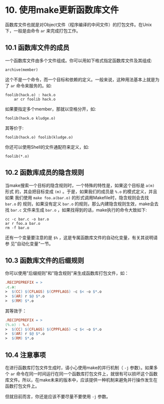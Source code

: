 # 10. 使用make更新函数库文件

函数库文件也就是对Object文件（程序编译的中间文件）的打包文件。在Unix下，一般是由命令 `ar` 来完成打包工作。

## 10.1 函数库文件的成员

一个函数库文件由多个文件组成。你可以用如下格式指定函数库文件及其组成:

    archive(member)

这个不是一个命令，而一个目标和依赖的定义。一般来说，这种用法基本上就是为了 `ar` 命令来服务的。如:

    foolib(hack.o) : hack.o
        ar cr foolib hack.o

如果要指定多个member，那就以空格分开，如:

    foolib(hack.o kludge.o)

其等价于:

    foolib(hack.o) foolib(kludge.o)

你还可以使用Shell的文件通配符来定义，如:

    foolib(*.o)

## 10.2 函数库成员的隐含规则

当make搜索一个目标的隐含规则时，一个特殊的特性是，如果这个目标是 `a(m)` 形式 的，其会把目标变成 `(m)` 。于是，如果我们的成员是 `%.o` 的模式定义，并且如果 我们使用 `make foo.a(bar.o)` 的形式调用Makefile时，隐含规则会去找 `bar.o` 的 规则，如果没有定义 `bar.o` 的规则，那么内建隐含规则生效，make会去找 `bar.c` 文件来生成 `bar.o` ，如果找得到的话，make执行的命令大致如下:

    cc -c bar.c -o bar.o
    ar r foo.a bar.o
    rm -f bar.o

还有一个变量要注意的是 `$%` ，这是专属函数库文件的自动化变量，有关其说明请参 见"自动化变量"一节。

## 10.3 函数库文件的后缀规则

你可以使用"后缀规则"和"隐含规则"来生成函数库打包文件，如：

``` makefile
.RECIPEPREFIX = >
.c.a:
>  $(CC) $(CFLAGS) $(CPPFLAGS) -c $< -o $*.o
>  $(AR) r $@ $*.o
>  $(RM) $*.o
```

其等效于：

``` makefile
.RECIPEPREFIX = >
(%.o) : %.c
>  $(CC) $(CFLAGS) $(CPPFLAGS) -c $< -o $*.o
>  $(AR) r $@ $*.o
>  $(RM) $*.o
```

## 10.4 注意事项

在进行函数库打包文件生成时，请小心使用make的并行机制（ `-j` 参数）。如果多个 `ar` 命令在同一时间运行在同一个函数库打包文件上，就很有可以损坏这个函数库文件。所以，在make未来的版本中，应该提供一种机制来避免并行操作发生在函数打包文件上。

但就目前而言，你还是应该不要尽量不要使用 `-j` 参数。
